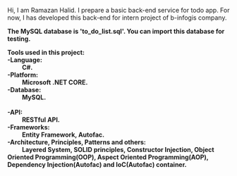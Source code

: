 
Hi, I am Ramazan Halid. I prepare a basic back-end service for todo app. For now, I has developed this back-end for intern project of b-infogis company. <br/>

<b>The MySQL database is 'to_do_list.sql'. You can import this database for testing. <b/> <br/>

Tools used in this project: <br/> 
  -Language: <br/> 
   &nbsp; &nbsp; &nbsp; &nbsp; &nbsp; C#.  <br/> 
  -Platform:  <br/> 
  &nbsp; &nbsp; &nbsp; &nbsp; &nbsp; Microsoft .NET CORE. <br/> 
  -Database: <br/>
  &nbsp; &nbsp; &nbsp; &nbsp; &nbsp; MySQL. <br/>  
  -API: <br/>
    &nbsp; &nbsp; &nbsp; &nbsp; &nbsp; RESTful API. <br/>
  -Frameworks: <br/>
    &nbsp; &nbsp; &nbsp; &nbsp; &nbsp; Entity Framework, Autofac.  <br/>
    -Architecture, Principles, Patterns and others: <br/>
    &nbsp; &nbsp; &nbsp; &nbsp; &nbsp; Layered System, SOLID principles, Constructor Injection, Object Oriented Programming(OOP), Aspect Oriented Programming(AOP), Dependency Injection(Autofac) and IoC(Autofac) container. 
